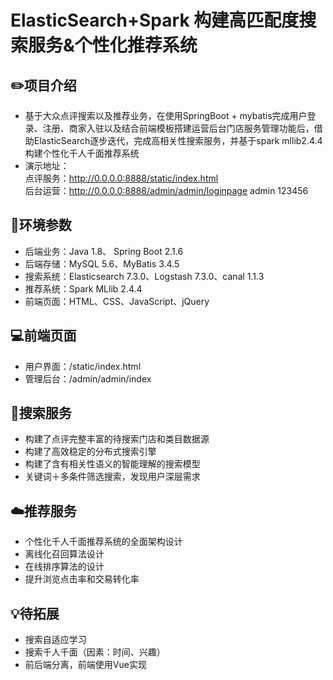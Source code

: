 # ElasticSearch+Spark  构建高匹配度搜索服务&个性化推荐系统

## ✏️项目介绍

- 基于大众点评搜索以及推荐业务，在使用SpringBoot + mybatis完成用户登录、注册、商家入驻以及结合前端模板搭建运营后台门店服务管理功能后，借助ElasticSearch逐步迭代，完成高相关性搜索服务，并基于spark mllib2.4.4构建个性化千人千面推荐系统
- 演示地址：    
点评服务：http://0.0.0.0:8888/static/index.html    
后台运营：http://0.0.0.0:8888/admin/admin/loginpage  admin 123456

## 🔧环境参数

- 后端业务：Java 1.8、 Spring Boot 2.1.6
- 后端存储：MySQL 5.6、MyBatis 3.4.5
- 搜索系统：Elasticsearch 7.3.0、Logstash 7.3.0、canal 1.1.3
- 推荐系统：Spark MLlib 2.4.4
- 前端页面：HTML、CSS、JavaScript、jQuery

## 💻前端页面

- 用户界面：/static/index.html
- 管理后台：/admin/admin/index

## 🎨搜索服务

- 构建了点评完整丰富的待搜索门店和类目数据源
- 构建了高效稳定的分布式搜索引擎
- 构建了含有相关性语义的智能理解的搜索模型
- 关键词＋多条件筛选搜索，发现用户深层需求 

## ☁️推荐服务

- 个性化千人千面推荐系统的全面架构设计
- 离线化召回算法设计
- 在线排序算法的设计
- 提升浏览点击率和交易转化率 

## 💡待拓展

- 搜索自适应学习
- 搜索千人千面（因素：时间、兴趣）
- 前后端分离，前端使用Vue实现
